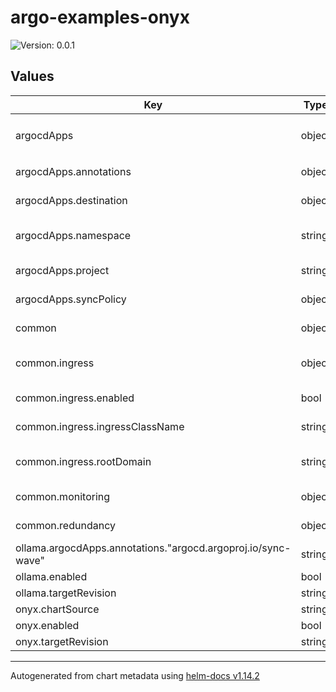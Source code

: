# argo-examples-onyx

![Version: 0.0.1](https://img.shields.io/badge/Version-0.0.1-informational?style=flat-square)

## Values

| Key | Type | Default | Description |
|-----|------|---------|-------------|
| argocdApps | object | `{"annotations":{"argocd.argoproj.io/sync-wave":"20"},"destination":{"server":"https://kubernetes.default.svc"},"namespace":"argocd","project":"default","syncPolicy":{"automated":{"prune":true,"selfHeal":true},"syncOptions":["CreateNamespace=true","ServerSideApply=true"]}}` | ArgoCD Application defaults for all applications |
| argocdApps.annotations | object | `{"argocd.argoproj.io/sync-wave":"20"}` | Set default annotations for the application |
| argocdApps.destination | object | `{"server":"https://kubernetes.default.svc"}` | Set default argocd destination configuration |
| argocdApps.namespace | string | `"argocd"` | Set default namespace to put the ArgoCD App CRD into |
| argocdApps.project | string | `"default"` | Set default ArgoCD Project to designate |
| argocdApps.syncPolicy | object | `{"automated":{"prune":true,"selfHeal":true},"syncOptions":["CreateNamespace=true","ServerSideApply=true"]}` | Set default syncPolicy for all apps |
| common | object | `{"ingress":{"enabled":true,"ingressClassName":"traefik","rootDomain":""},"monitoring":{"enabled":false},"redundancy":{"replicas":3}}` | Set common settings to be used in all applications |
| common.ingress | object | `{"enabled":true,"ingressClassName":"traefik","rootDomain":""}` | Common defaults applied to ingresses in all applications |
| common.ingress.enabled | bool | `true` | Enable ingresses for all applications |
| common.ingress.ingressClassName | string | `"traefik"` | Set default ingressClassName |
| common.ingress.rootDomain | string | `""` | Set root domain to use for ingress rules of all applications |
| common.monitoring | object | `{"enabled":false}` | TODO Set/Enable podMonitor/serviceMonitor |
| common.redundancy | object | `{"replicas":3}` | Set default redundancy configurations |
| ollama.argocdApps.annotations."argocd.argoproj.io/sync-wave" | string | `"11"` |  |
| ollama.enabled | bool | `true` | Enable ollama |
| ollama.targetRevision | string | `"1.1.2"` | Set chart version/revision |
| onyx.chartSource | string | `"helm"` | Set chart source. git/helm |
| onyx.enabled | bool | `true` | Enable onyx |
| onyx.targetRevision | string | `"0.0.2"` | Set chart version/revision |

----------------------------------------------
Autogenerated from chart metadata using [helm-docs v1.14.2](https://github.com/norwoodj/helm-docs/releases/v1.14.2)
